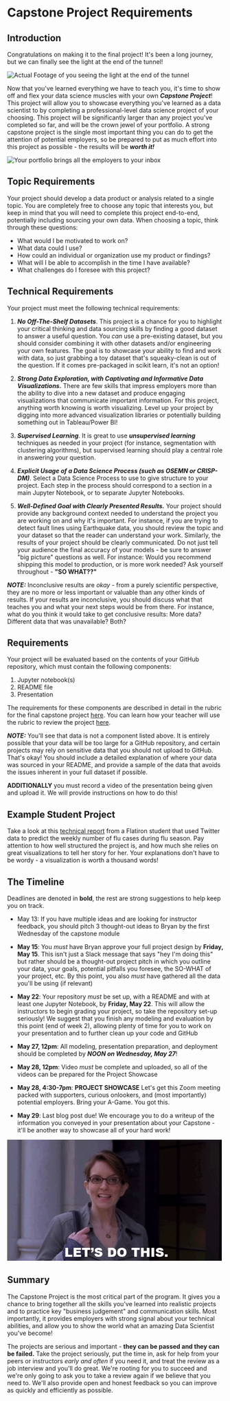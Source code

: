 # Capstone Project Requirements

## Introduction

Congratulations on making it to the final project! It's been a long journey, but we can finally see the light at the end of the tunnel!

![Actual Footage of you seeing the light at the end of the tunnel](/end-of-tunnel.gif)

Now that you've learned everything we have to teach you, it's time to show off and flex your data science muscles with your own **_Capstone Project_**! This project will allow you to showcase everything you've learned as a data scientist to by completing a professional-level data science project of your choosing. This project will be significantly larger than any project you've completed so far, and will be the crown jewel of your portfolio. A strong capstone project is the single most important thing you can do to get the attention of potential employers, so be prepared to put as much effort into this project as possible - the results will be **_worth it!_**

![Your portfolio brings all the employers to your inbox](/milkshake.gif)

## Topic Requirements

Your project should develop a data product or analysis related to a single topic. You are completely free to choose any topic that interests you, but keep in mind that you will need to complete this project end-to-end, potentially including sourcing your own data. When choosing a topic, think through these questions:  

* What would I be motivated to work on?
* What data could I use?
* How could an individual or organization use my product or findings?
* What will I be able to accomplish in the time I have available?
* What challenges do I foresee with this project?

## Technical Requirements

Your project must meet the following technical requirements:

1. **_No Off-The-Shelf Datasets_**. This project is a chance for you to highlight your critical thinking and data sourcing skills by finding a good dataset to answer a useful question. You _can_ use a pre-existing dataset, but you should consider combining it with other datasets and/or engineering your own features. The goal is to showcase your ability to find and work with data, so just grabbing a toy dataset that's squeaky-clean is out of the question. If it comes pre-packaged in scikit learn, it's not an option!

2. **_Strong Data Exploration, with Captivating and Informative Data Visualizations._**  There are few skills that impress employers more than the ability to dive into a new dataset and produce engaging visualizations that communicate important information. For this project, anything worth knowing is worth visualizing. Level up your project by digging into more advanced visualization libraries or potentially building something out in Tableau/Power BI!

3. **_Supervised Learning_**. It is great to use **_unsupervised learning_** techniques as needed in your project (for instance, segmentation with clustering algorithms), but supervised learning should play a central role in answering your question. 

4. **_Explicit Usage of a Data Science Process (such as OSEMN or CRISP-DM)_**. Select a Data Science Process to use to give structure to your project. Each step in the process should correspond to a section in a main Jupyter Notebook, or to separate Jupyter Notebooks.  

5. **_Well-Defined Goal with Clearly Presented Results._** Your project should provide any background context needed to understand the project you are working on and why it's important. For instance, if you are trying to detect fault lines using Earthquake data, you should review the topic and your dataset so that the reader can understand your work.  Similarly, the results of your project should be clearly communicated. Do not just tell your audience the final accuracy of your models - be sure to answer "big picture" questions as well. For instance: Would you recommend shipping this model to production, or is more work needed? Ask yourself throughout - **"SO WHAT??"**

**_NOTE:_** Inconclusive results are _okay_ - from a purely scientific perspective, they are no more or less important or valuable than any other kinds of results. If your results are inconclusive, you should discuss what that teaches you and what your next steps would be from there. For instance, what do you think it would take to get conclusive results: More data? Different data that was unavailable? Both? 

## Requirements

Your project will be evaluated based on the contents of your GitHub repository, which must contain the following  components:

1. Jupyter notebook(s)   
2. README file 
3. Presentation 

The requirements for these components are described in detail in the rubric for the final capstone project [here](https://docs.google.com/spreadsheets/d/1YUC5_QVu8BEd7xBJumzspH40-KuJtL9KQInQYXGi5bE/edit?usp=sharing). You can learn how your teacher will use the rubric to review the project [here](https://github.com/learn-co-curriculum/dsc-campus-capstone-project-review).

**_NOTE:_** You'll see that data is not a component listed above. It is entirely possible that your data will be too large for a GitHub repository, and certain projects may rely on sensitive data that you should not upload to GitHub. That's okay! You should include a detailed explanation of where your data was sourced in your README, and provide a sample of the data that avoids the issues inherent in your full dataset if possible.

**ADDITIONALLY** you must record a video of the presentation being given and upload it. We will provide instructions on how to do this!

## Example Student Project

Take a look at this [technical report](https://github.com/paulinaczheng/twitter_flu_tracking) from a Flatiron student that used Twitter data to predict the weekly number of flu cases during flu season. Pay attention to how well structured the project is, and how much she relies on great visualizations to tell her story for her. Your explanations don't have to be wordy - a visualization is worth a thousand words!

## The Timeline

Deadlines are denoted in **bold**, the rest are strong suggestions to help keep you on track.

- May 13: If you have multiple ideas and are looking for instructor feedback, you should pitch 3 thought-out ideas to Bryan by the first Wednesday of the capstone module

- **May 15**: You _must_ have Bryan approve your full project design by **Friday, May 15**. This isn't just a Slack message that says "hey I'm doing this" but rather should be a thought-out project pitch in which you outline your data, your goals, potential pitfalls you foresee, the SO-WHAT of your project, etc. By this point, you also _must_ have gathered all the data you'll be using (if relevant)

- **May 22**: Your repository _must_ be set up, with a README and with at least one Jupyter Notebook, by **Friday, May 22**. This will allow the instructors to begin grading your project, so take the repository set-up seriously! We suggest that you finish any modeling and evaluation by this point (end of week 2), allowing plenty of time for you to work on your presentation and to further clean up your code and GitHub

- **May 27, 12pm**: All modeling, presentation preparation, and deployment should be completed by **_NOON on Wednesday, May 27_**! 

- **May 28, 12pm**: Video _must_ be complete and uploaded, so all of the videos can be prepared for the Project Showcase

- **May 28, 4:30-7pm**: **PROJECT SHOWCASE** Let's get this Zoom meeting packed with supporters, curious onlookers, and (most importantly) potential employers. Bring your A-Game. You got this.

- **May 29**: Last blog post due! We encourage you to do a writeup of the information you conveyed in your presentation about your Capstone - it'll be another way to showcase all of your hard work!

![Liz Lemon Let's Do This GIF](Lets-Do-This.gif)

## Summary

The Capstone Project is the most critical part of the program. It gives you a chance to bring together all the skills you've learned into realistic projects and to practice key "business judgement" and communication skills.  Most importantly, it provides employers with strong signal about your technical abilities, and allow you to show the world what an amazing Data Scientist you've become!

The projects are serious and important - **they can be passed and they can be failed.** Take the project seriously, put the time in, ask for help from your peers or instructors _early and often_ if you need it, and treat the review as a job interview and you'll do great. We're rooting for you to succeed and we're only going to ask you to take a review again if we believe that you need to. We'll also provide open and honest feedback so you can improve as quickly and efficiently as possible.
